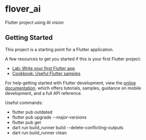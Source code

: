 # flover_ai

Flutter project using AI vision

## Getting Started

This project is a starting point for a Flutter application.

A few resources to get you started if this is your first Flutter project:

- [Lab: Write your first Flutter app](https://docs.flutter.dev/get-started/codelab)
- [Cookbook: Useful Flutter samples](https://docs.flutter.dev/cookbook)

For help getting started with Flutter development, view the
[online documentation](https://docs.flutter.dev/), which offers tutorials,
samples, guidance on mobile development, and a full API reference.

Useful commands:

- flutter pub outdated
- flutter pub upgrade --major-versions
- flutter pub get
- dart run build_runner build --delete-conflicting-outputs
- dart run build_runner clean